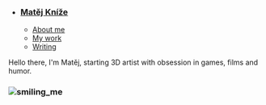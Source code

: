 - ### [Matěj Kníže](https://github.com/Matej-Knize/english-for-designers/blob/main/03-content-first/index.md)

    - [About me](about.md)
    - [My work](work.md)
    - [Writing](writing.md)





Hello there, I'm Matěj, starting 3D artist with obsession in games, films and humor.
### ![smiling_me](https://github.com/Matej-Knize/english-for-designers/assets/154207948/1eaed531-c5a1-408f-a9ab-e97771f779d1)
